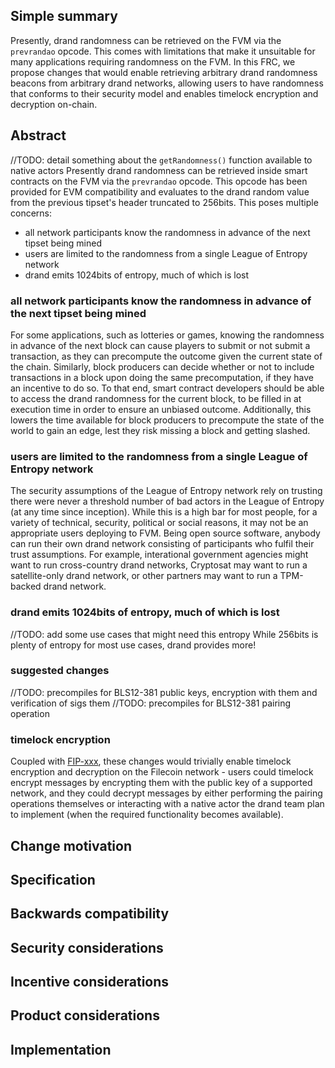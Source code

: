 ## Simple summary

Presently, drand randomness can be retrieved on the FVM via the `prevrandao` opcode. This comes with limitations that make it unsuitable for many applications requiring randomness on the FVM. 
In this FRC, we propose changes that would enable retrieving arbitrary drand randomness beacons from arbitrary drand networks, allowing users to have randomness that conforms to their security model and enables timelock encryption and decryption on-chain.

## Abstract
//TODO: detail something about the `getRandomness()` function available to native actors
Presently drand randomness can be retrieved inside smart contracts on the FVM via the `prevrandao` opcode. This opcode has been provided for EVM compatibility and evaluates to the drand random value from the previous tipset's header truncated to 256bits. This poses multiple concerns:

- all network participants know the randomness in advance of the next tipset being mined
- users are limited to the randomness from a single League of Entropy network
- drand emits 1024bits of entropy, much of which is lost

### all network participants know the randomness in advance of the next tipset being mined
For some applications, such as lotteries or games, knowing the randomness in advance of the next block can cause players to submit or not submit a transaction, as they can precompute the outcome given the current state of the chain.
Similarly, block producers can decide whether or not to include transactions in a block upon doing the same precomputation, if they have an incentive to do so.
To that end, smart contract developers should be able to access the drand randomness for the current block, to be filled in at execution time in order to ensure an unbiased outcome. Additionally, this lowers the time available for block producers to precompute the state of the world to gain an edge, lest they risk missing a block and getting slashed.

### users are limited to the randomness from a single League of Entropy network
The security assumptions of the League of Entropy network rely on trusting there were never a threshold number of bad actors in the League of Entropy (at any time since inception). While this is a high bar for most people, for a variety of technical, security, political or social reasons, it may not be an appropriate users deploying to FVM. Being open source software, anybody can run their own drand network consisting of participants who fulfil their trust assumptions. For example, interational government agencies might want to run cross-country drand networks, Cryptosat may want to run a satellite-only drand network, or other partners may want to run a TPM-backed drand network.

### drand emits 1024bits of entropy, much of which is lost
//TODO: add some use cases that might need this entropy
While 256bits is plenty of entropy for most use cases, drand provides more!

### suggested changes
//TODO: precompiles for BLS12-381 public keys, encryption with them and verification of sigs them
//TODO: precompiles for BLS12-381 pairing operation

### timelock encryption
Coupled with [FIP-xxx](link-to-network-switch-FIP), these changes would trivially enable timelock encryption and decryption on the Filecoin network - users could timelock encrypt messages by encrypting them with the public key of a supported network, and they could decrypt messages by either performing the pairing operations themselves or interacting with a native actor the drand team plan to implement (when the required functionality becomes available).

## Change motivation

## Specification

## Backwards compatibility

## Security considerations

## Incentive considerations

## Product considerations

## Implementation
